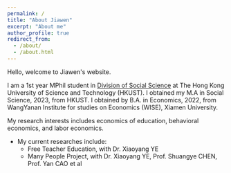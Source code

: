 ```yaml
---
permalink: /
title: "About Jiawen"
excerpt: "About me"
author_profile: true
redirect_from: 
  - /about/
  - /about.html
---
```


Hello, welcome to Jiawen's website.

I am a 1st year MPhil student in [Division of Social Science](https://sosc.hkust.edu.hk/) at The Hong Kong University of Science and Technology (HKUST). I obtained my M.A in Social Science, 2023, from HKUST. I obtained by B.A. in Economics, 2022, from WangYanan Institute for studies on Economics (WISE), Xiamen University.

My research interests includes economics of education, behavioral economics, and labor economics.

- My current researches include:
  - Free Teacher Education, with Dr. Xiaoyang YE
  - Many People Project, with Dr. Xiaoyang YE, Prof. Shuangye CHEN, Prof. Yan CAO et al

